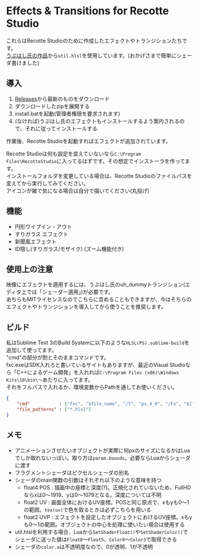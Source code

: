 # Effects & Transitions for Recotte Studio

これらはRecotte Studioのために作成したエフェクトやトランジションたちです。  
[うぷはし氏の作品](https://github.com/wallstudio/RecotteShader)から`util.hlsl`を使用しています。(おかげさまで簡単にシェーダ書けました)

## 導入

1. [Releases](https://github.com/istallia/EffectsAndTransitions-forRecotteStudio/releases)から最新のものをダウンロード
2. ダウンロードしたzipを展開する
3. install.batを起動(管理者権限を要求されます)
4. (なければ)うぷはし氏のエフェクトもインストールするよう案内されるので、それに従ってインストールする

作業後、Recotte Studioを起動すればエフェクトが追加されています。

Recotte Studioは何も設定を変えていないなら`C:\Program Files\RecotteStudio`に入ってるはずです。その想定でインストーラを作ってます。  
インストールフォルダを変更している場合は、Recotte Studioのファイルパスを変えてから実行してみてください。  
アイコンが雑で気になる場合は自分で描いてください(丸投げ)

## 機能

+ 円形ワイプイン・アウト
+ すりガラス エフェクト
+ 新聞風エフェクト
+ ID隠し(すりガラス/モザイク) (ズーム機能付き)

## 使用上の注意

映像にエフェクトを適用するには、うぷはし氏のuh_dummyトランジション(エディタ上では「シェーダー適用」)が必要です。  
あちらもMITライセンスなのでこちらに含めることもできますが、今はそちらのエフェクトやトランジションを導入してから使うことを推奨します。

## ビルド

私はSublime Text 3のBuild Systemに以下のような`HLSL(PS).sublime-build`を追加して使ってます。  
"cmd"の部分が割とそのままコマンドです。  
fxc.exeはSDK入れろと書いているサイトもありますが、最近のVisual Studioなら「C++によるゲーム開発」を入れれば`C:\Program Files (x86)\Windows Kits\10\bin\～`あたりに入ってます。  
それをフルパスで入れるか、環境変数からPathを通してお使いください。

```json
{
	"cmd"           : ["fxc", "$file_name", "/T", "ps_4_0", "/Fo", "${file_path}\\\\${file_base_name}.cso"],
	"file_patterns" : ["*.hlsl"]
}
```

## メモ

+ アニメーションさせたいオブジェクトが実際に何pxのサイズになるかはLuaでしか取れないっぽい。取り方は`param.bounds`。必要ならLuaからシェーダに渡す
+ フラグメントシェーダはピクセルシェーダの別名
+ シェーダのmain関数の引数はそれぞれ以下のような意味を持つ
	+ float4 POS : 描画中の座標と深度(?)。正規化されていないため、FullHDならxは0～1919、yは0～1079となる。深度については不明
	+ float2 UV : 画面全体におけるUV座標。POSと同じ原点で、xもyも0～1の範囲。`tex(uv)`で色を取るときは必ずこちらを用いる
	+ float2 UVP : エフェクトを設定したオブジェクトにおけるUV座標。xもyも0～1の範囲。オブジェクトの中心を処理に使いたい場合は使用する
+ util.hlslを利用する場合、Luaから`SetShaderFloat()`や`SetShaderColor()`でシェーダに送った値は`Float0`～`Float5`、`Color0`～`Color3`で取得できる
+ シェーダの`color.a`は不透明度なので、0が透明、1が不透明
